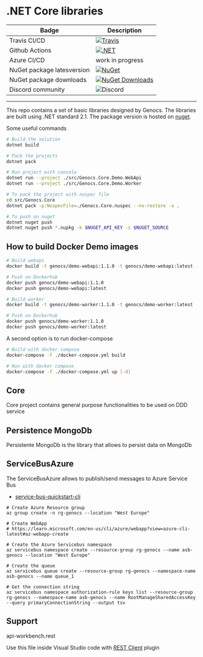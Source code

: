 # .NET Core libraries 



| Badge                      | Description                    |
| -------------------------- | ------------------------------ |
| Travis CI/CD               | [![Travis](https://travis-ci.org/Genocs/genocs-library.svg?branch=master)](https://travis-ci.org/Genocs/genocs-library)       |
| Github Actions             | [![.NET](https://github.com/Genocs/genocs-library/actions/workflows/build_and_test.yml/badge.svg)](https://github.com/Genocs/genocs-library/actions/workflows/build_and_test.yml)     |
| Azure CI/CD                | work in progress |
| NuGet package latesversion | [![NuGet](https://img.shields.io/badge/nuget-v2.4.0-blue)](https://www.nuget.org/packages/Genocs.Core) |
| NuGet package downloads    | [![NuGet Downloads](https://img.shields.io/nuget/dt/Genocs.Core.svg)](https://www.nuget.org/packages/Genocs.Core) |
| Discord community          | ![Discord](https://dcbadge.vercel.app/api/shield/461057072054927361?style=flat-square)  |


----

This repo contains a set of basic libraries designed by Genocs. The libraries are built using .NET standard 2.1. The package version is hosted on [nuget](https://www.nuget.org/packages).


Some useful commands
``` bash
# Build the solution 
dotnet build

# Pack the projects
dotnet pack

# Run project with console
dotnet run --project ./src/Genocs.Core.Demo.WebApi
dotnet run --project ./src/Genocs.Core.Demo.Worker
```

``` bash
# To pack the project with nuspec file
cd src/Genocs.Core
dotnet pack -p:NuspecFile=./Genocs.Core.nuspec --no-restore -o .

# To push on nuget
dotnet nuget push
dotnet nuget push *.nupkg -k $NUGET_API_KEY -s $NUGET_SOURCE
```


## How to build Docker Demo images

``` bash
# Build webapi
docker build -t genocs/demo-webapi:1.1.0 -t genocs/demo-webapi:latest -f ./webapi.dockerfile .

# Push on Dockerhub
docker push genocs/demo-webapi:1.1.0
docker push genocs/demo-webapi:latest

# Build worker
docker build -t genocs/demo-worker:1.1.0 -t genocs/demo-worker:latest -f ./worker.dockerfile .

# Push on Dockerhub
docker push genocs/demo-worker:1.1.0
docker push genocs/demo-worker:latest
```

A second option is to run docker-compose
``` bash
# Build with docker compose
docker-compose -f ./docker-compose.yml build

# Run with docker compose
docker-compose -f ./docker-compose.yml up [-d]
```

## Core

Core project contains general purpose functionalities to be used on DDD service

## Persistence MongoDb

Persistente  MongoDb is the library that allows to persist data on MongoDb

## ServiceBusAzure
The ServiceBusAzure allows to publish/send messages to Azure Service Bus

- [service-bus-quickstart-cli](https://docs.microsoft.com/en-us/azure/service-bus-messaging/service-bus-quickstart-cli)


``` PS
# Create Azure Resource group
az group create -n rg-genocs --location "West Europe"

# Create WebApp
# https://learn.microsoft.com/en-us/cli/azure/webapp?view=azure-cli-latest#az-webapp-create

# Create the Azure Servicebus namespace
az servicebus namespace create --resource-group rg-genocs --name asb-genocs --location "West Europe"

# Create the queue
az servicebus queue create --resource-group rg-genocs --namespace-name asb-genocs --name queue_1

# Get the connection string
az servicebus namespace authorization-rule keys list --resource-group rg-genocs --namespace-name asb-genocs --name RootManageSharedAccessKey --query primaryConnectionString --output tsv 

```


## Support

api-workbench.rest

Use this file inside Visual Studio code with [REST Client](https://marketplace.visualstudio.com/items?itemName=humao.rest-client) plugin 

